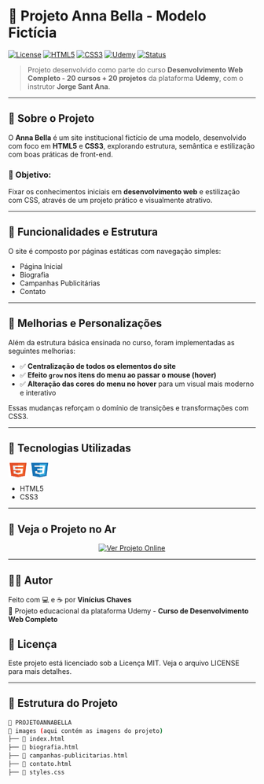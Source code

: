 # 👠 Projeto Anna Bella - Modelo Fictícia

[![License](https://img.shields.io/badge/license-MIT-green.svg)](LICENSE)
[![HTML5](https://img.shields.io/badge/feito%20com-HTML5-orange)](https://developer.mozilla.org/en-US/docs/Web/Guide/HTML/HTML5)
[![CSS3](https://img.shields.io/badge/estilizado%20com-CSS3-blue)](https://developer.mozilla.org/pt-BR/docs/Web/CSS)
[![Udemy](https://img.shields.io/badge/Udemy-Curso%20Completo-blueviolet)](https://www.udemy.com/course/desenvolvimento-web-completo/)
[![Status](https://img.shields.io/badge/status-Concluído-brightgreen)]()

> Projeto desenvolvido como parte do curso **Desenvolvimento Web Completo - 20 cursos + 20 projetos** da plataforma **Udemy**, com o instrutor **Jorge Sant Ana**.

---

## 📘 Sobre o Projeto

O **Anna Bella** é um site institucional fictício de uma modelo, desenvolvido com foco em **HTML5** e **CSS3**, explorando estrutura, semântica e estilização com boas práticas de front-end.

### 🎯 Objetivo:
Fixar os conhecimentos iniciais em **desenvolvimento web** e estilização com CSS, através de um projeto prático e visualmente atrativo.

---

## 🧱 Funcionalidades e Estrutura

O site é composto por páginas estáticas com navegação simples:

- Página Inicial  
- Biografia  
- Campanhas Publicitárias  
- Contato  

---

## 🎨 Melhorias e Personalizações

Além da estrutura básica ensinada no curso, foram implementadas as seguintes melhorias:

- ✅ **Centralização de todos os elementos do site**  
- ✅ **Efeito `grow` nos itens do menu ao passar o mouse (hover)**  
- ✅ **Alteração das cores do menu no hover** para um visual mais moderno e interativo  

Essas mudanças reforçam o domínio de transições e transformações com CSS3.

---

## 🚀 Tecnologias Utilizadas

<div style="display: inline_block">
  <img align="center" alt="HTML" height="30" width="40" src="https://raw.githubusercontent.com/devicons/devicon/master/icons/html5/html5-original.svg">
  <img align="center" alt="CSS" height="30" width="40" src="https://raw.githubusercontent.com/devicons/devicon/master/icons/css3/css3-original.svg">
</div>

- HTML5  
- CSS3

---

## 🔗 Veja o Projeto no Ar

<p align="center">
  <a href="https://vinirchaves.github.io/Anna-Bella---Modelo/" target="_blank">
    <img src="https://img.shields.io/badge/👁️ Ver%20Projeto-Online-green?style=for-the-badge&logo=github" alt="Ver Projeto Online"/>
  </a>
</p>

---

## 🧑‍💻 Autor

Feito com 💻 e ☕ por **Vinícius Chaves**  
🚀 Projeto educacional da plataforma Udemy - **Curso de Desenvolvimento Web Completo**

## 📜 Licença

Este projeto está licenciado sob a Licença MIT. Veja o arquivo LICENSE para mais detalhes.

---

## 📂 Estrutura do Projeto

```bash
📁 PROJETOANNABELLA
📁 images (aqui contém as imagens do projeto)
├── 📄 index.html
├── 📄 biografia.html
├── 📄 campanhas-publicitarias.html
├── 📄 contato.html
├── 📄 styles.css
